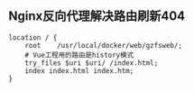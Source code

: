 ## Nginx反向代理解决路由刷新404

``` shell
location / {
	root	/usr/local/docker/web/gzfsweb/;
	# Vue工程用的路由是history模式
	try_files $uri $uri/ /index.html;
	index index.html index.htm;
}
```

